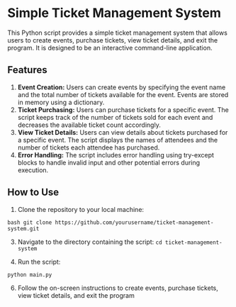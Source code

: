 # Simple Ticket Management System
This Python script provides a simple ticket management system that allows users to create events, purchase tickets, view ticket details, and  exit the program. It is designed to be an interactive command-line application.

## Features
1. **Event Creation:** Users can create events by specifying the event name and the total number of tickets available for the event. Events are stored in memory using a dictionary.
2. **Ticket Purchasing:** Users can purchase tickets for a specific event. The script keeps track of the number of tickets sold for  each  event  and decreases the available ticket count accordingly.
3. **View Ticket Details:** Users can view details about tickets purchased for a specific event. The script displays the names of attendees and the number of tickets each attendee has purchased.
4. **Error Handling:** The script includes error handling using  try-except blocks to handle invalid input and other potential errors during execution.

## How to Use
1. Clone the repository to your local machine:
   
```bash git clone https://github.com/yourusername/ticket-management-system.git```

3. Navigate to the directory containing the script:
```cd ticket-management-system```

4. Run the script:
   
```python main.py```

6. Follow the on-screen instructions to create events, purchase tickets, view ticket details, and exit the program
